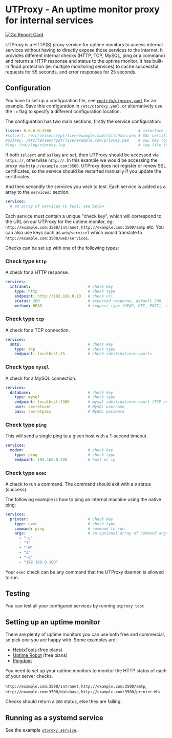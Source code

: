 # UTProxy - An uptime monitor proxy for internal services

[![Go Report Card](https://goreportcard.com/badge/github.com/axllent/utproxy)](https://goreportcard.com/report/github.com/axllent/utproxy)

UTProxy is a HTTP(S) proxy service for uptime monitors to access internal services without having to directly expose those services to the internet. It provides different internal checks (HTTP, TCP, MySQL, ping or a command) and returns a HTTP response and status to the uptime monitor. It has built-in flood protection (ie: multiple monitoring services) to cache successful requests for 55 seconds, and error responses for 25 seconds.


## Configuration

You have to set up a configuration file, see [`contrib/utproxy.yaml`](contrib/utproxy.yaml) for an example. Save this configuration in `/etc/utproxy.yaml`, or alternatively use the `-c` flag to specify a different configuration location.

The configuration has two main sections, firstly the service configuration:

```yaml
listen: 0.0.0.0:3500                                      # interface and port to listen on
#sslcert: /etc/letsencrypt/live/example.com/fullchain.pem # SSL certificate (optional)
#sslkey: /etc/letsencrypt/live/example.com/privkey.pem    # SSL key (optional)
#log: /var/log/utproxy.log                                # log file (optional)
```

If both `sslcert` and `sslkey` are set, then UTProxy should be accessed via `https://`, otherwise `http://`. In this example we would be accessing the proxy via `http://example.com:3500`. UTProxy does not register or renew SSL certificates, so the service should be restarted manually if you update the certificates.

And then secondly the services you wish to test. Each service is added as a array to the `services:` section.

```yaml
services:
  # an array of services to test, see below
```

Each service must contain a unique "check key", which will correspond to the URL on our UTProxy for the uptime monitor, eg: `http://example.com:3500/intranet`, `http://example.com:3500/smtp` etc. You can also use keys such as `web/service1` which would translate to `http://example.com:3500/web/service1`.

Checks can be set up with one of the following types:


### Check type `http`

A check for a HTTP response.

```yaml
services:
  intranet:                         # check key
    type: http                      # check type
    endpoint: http://192.168.0.10   # check url
    status: 200                     # expected response, default 200
    method: HEAD                    # request type (HEAD, GET, POST), default HEAD
```

### Check type `tcp`

A check for a TCP connection.

```yaml
services:
  smtp:                             # check key
    type: tcp                       # check type
    endpoint: localhost:25          # check <destination>:<port>
```

### Check type `mysql`

A check for a MySQL connection.

```yaml
services:
  database:                         # check key
    type: mysql                     # check type
    endpoint: localhost:3306        # mysql <destination>:<port (TCP only, no sockets)
    user: secretuser                # MySQL username 
    pass: secretpass                # MySQL password 
```

### Check type `ping`

This will send a single ping to a given host with a 1-second timeout.

```yaml
services:
  modem:                            # check key
    type: ping                      # check type
    endpoint: 192.168.0.100         # host or ip 
```


### Check type `exec`

A check to run a command. The command should exit with a `0` status (success).

The following example is how to ping an internal machine using the native ping:

```yaml
services:
  printer:                          # check key
    type: exec                      # check type
    command: ping                   # command to run
    args:                           # an optional array of command arguments
      - "-c"
      - "1"
      - "-W"
      - "2"
      - "-q"
      - "192.168.0.100"
```

Your `exec` check can be any command that the UTProxy daemon is allowed to run.


## Testing

You can test all your configured services by running `utproxy test`


## Setting up an uptime monitor

There are plenty of uptime monitors you can use both free and commercial, so pick one you are happy with. Some examples are:

- [HetrixTools](https://hetrix.tools/u-625253) (free plans)
- [Uptime Robot](https://uptimerobot.com/) (free plans)
- [Pingdom](https://www.pingdom.com/)

You need to set up your uptime monitors to monitor the HTTP status of each of your server checks.

`http://example.com:3500/intranet`, `http://example.com:3500/smtp`, `http://example.com:3500/database`, `http://example.com:3500/printer` etc

Checks should return a `200` status, else they are failing.


## Running as a systemd service

See the example [`utproxy.service`](contrib/utproxy.service).
